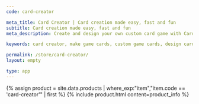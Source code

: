```yaml
---
code: card-creator

meta_title: Card Creator | Card creation made easy, fast and fun
subtitle: Card creation made easy, fast and fun
meta_description: Create and design your own custom card game with Card Creator. Card creator is a software tool that make easy, fast and fun to make your custom game cards with no limitation.

keywords: card creator, make game cards, custom game cards, design cards, card creation tool

permalink: /store/card-creator/
layout: empty

type: app
---
```


{% assign product = site.data.products | where_exp:"item","item.code == 'card-creator'" | first %}
{% include product.html content=product_info %}

